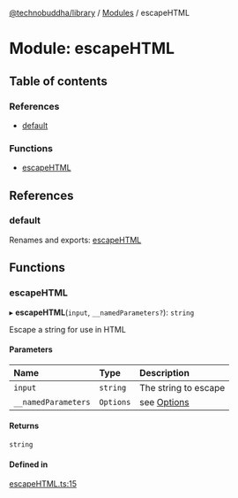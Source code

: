 [@technobuddha/library](../../README.md) / [Modules](../Modules.md) / escapeHTML

# Module: escapeHTML

## Table of contents

### References

- [default](escapeHTML.md#default)

### Functions

- [escapeHTML](escapeHTML.md#escapehtml)

## References

### default

Renames and exports: [escapeHTML](escapeHTML.md#escapehtml)

## Functions

### escapeHTML

▸ **escapeHTML**(`input`, `__namedParameters?`): `string`

Escape a string for use in HTML

#### Parameters

| Name | Type | Description |
| :------ | :------ | :------ |
| `input` | `string` | The string to escape |
| `__namedParameters` | `Options` | see [Options](almostEquals.md#options) |

#### Returns

`string`

#### Defined in

[escapeHTML.ts:15](../../src/escapeHTML.ts#L15)
